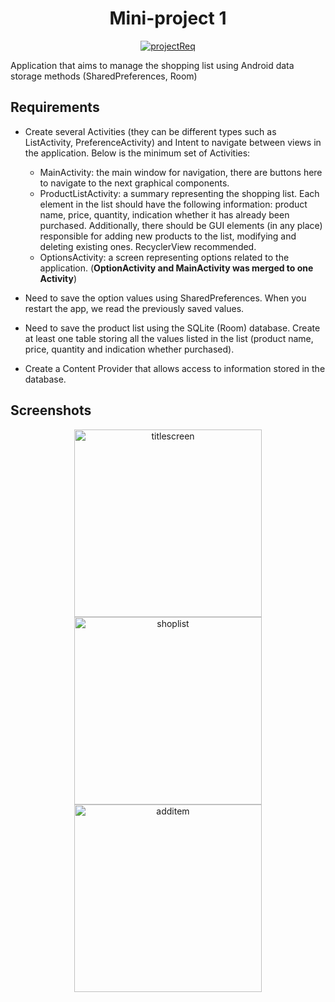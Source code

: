 <div align="center">
<h1>Mini-project 1</h1>
</div>

<div align="center">

[![projectReq](https://img.shields.io/badge/Requirements-in_Polish-purple)](https://github.com/mbednarek98/School-Projects/blob/master/SMB/SMB1/assets/mini-projekt1.pdf)
</div>

Application that aims to manage the shopping list using Android data storage methods (SharedPreferences, Room)

## Requirements

- Create several Activities (they can be different types such as ListActivity, PreferenceActivity) and Intent to navigate between views in the application. Below is the minimum set of Activities:

    - MainActivity: the main window for navigation, there are buttons here to navigate to the next graphical components.
    - ProductListActivity: a summary representing the shopping list. Each element in the list should have the following information: product name, price, quantity, indication whether it has already been purchased. Additionally, there should be GUI elements (in any place) responsible for adding new products to the list, modifying and deleting existing ones. RecyclerView recommended.
    - OptionsActivity: a screen representing options related to the application. (**OptionActivity and MainActivity was merged to one Activity**)

- Need to save the option values using SharedPreferences. When you restart the app, we read the previously saved values.
- Need to save the product list using the SQLite (Room) database. Create at least one table storing all the values listed in the list (product name, price, quantity and indication whether purchased).
- Create a Content Provider that allows access to information stored in the database.

## Screenshots

<div align = "center">
<picture>
    <source height="300px" srcset="https://github.com/mbednarek98/School-Projects/blob/master/SMB/SMB1/assets/titlescreen.png">
    <img alt="titlescreen" height="300px" srcset="https://github.com/mbednarek98/School-Projects/blob/master/SMB/SMB1/assets/titlescreen.png">
</picture>
<picture>
    <source height="300px" srcset="https://github.com/mbednarek98/School-Projects/blob/master/SMB/SMB1/assets/list.png">
    <img alt="shoplist" height="300px" srcset="https://github.com/mbednarek98/School-Projects/blob/master/SMB/SMB1/assets/list.png">
</picture>
<picture>
    <source height="300px" srcset="https://github.com/mbednarek98/School-Projects/blob/master/SMB/SMB1/assets/additem.png">
    <img alt="additem" height="300px" srcset="https://github.com/mbednarek98/School-Projects/blob/master/SMB/SMB1/assets/additem.png">
</picture>
</div>